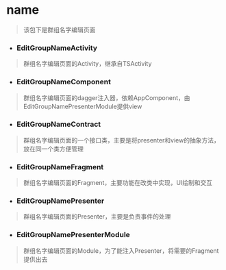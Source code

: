 # name
> 该包下是群组名字编辑页面

- ### EditGroupNameActivity
> 群组名字编辑页面的Activity，继承自TSActivity

- ### EditGroupNameComponent
> 群组名字编辑页面的dagger注入器，依赖AppComponent，由EditGroupNamePresenterModule提供view

- ### EditGroupNameContract
> 群组名字编辑页面的一个接口类，主要是将presenter和view的抽象方法，放在同一个类方便管理

- ### EditGroupNameFragment
> 群组名字编辑页面的Fragment，主要功能在改类中实现，UI绘制和交互

- ### EditGroupNamePresenter
> 群组名字编辑页面的Presenter，主要是负责事件的处理

- ### EditGroupNamePresenterModule
> 群组名字编辑页面的Module，为了能注入Presenter，将需要的Fragment提供出去